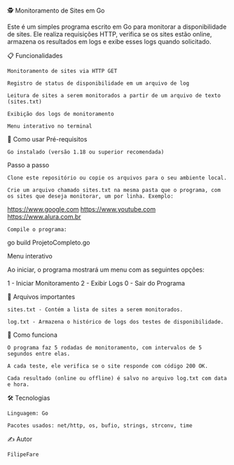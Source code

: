 🕵️ Monitoramento de Sites em Go

Este é um simples programa escrito em Go para monitorar a disponibilidade de sites. Ele realiza requisições HTTP, verifica se os sites estão online, armazena os resultados em logs e exibe esses logs quando solicitado.

📋 Funcionalidades

    Monitoramento de sites via HTTP GET

    Registro de status de disponibilidade em um arquivo de log

    Leitura de sites a serem monitorados a partir de um arquivo de texto (sites.txt)

    Exibição dos logs de monitoramento

    Menu interativo no terminal

🚀 Como usar
Pré-requisitos

    Go instalado (versão 1.18 ou superior recomendada)

Passo a passo

    Clone este repositório ou copie os arquivos para o seu ambiente local.

    Crie um arquivo chamado sites.txt na mesma pasta que o programa, com os sites que deseja monitorar, um por linha. Exemplo:

https://www.google.com
https://www.youtube.com
https://www.alura.com.br

    Compile o programa:

go build ProjetoCompleto.go

Menu interativo

Ao iniciar, o programa mostrará um menu com as seguintes opções:

1 - Iniciar Monitoramento
2 - Exibir Logs
0 - Sair do Programa

📁 Arquivos importantes

    sites.txt - Contém a lista de sites a serem monitorados.

    log.txt - Armazena o histórico de logs dos testes de disponibilidade.

🧠 Como funciona

    O programa faz 5 rodadas de monitoramento, com intervalos de 5 segundos entre elas.

    A cada teste, ele verifica se o site responde com código 200 OK.

    Cada resultado (online ou offline) é salvo no arquivo log.txt com data e hora.

🛠️ Tecnologias

    Linguagem: Go

    Pacotes usados: net/http, os, bufio, strings, strconv, time

✍️ Autor

    FilipeFare




